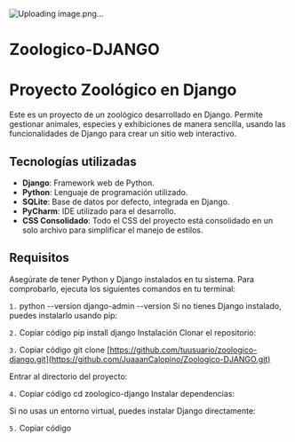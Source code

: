 ![Uploading image.png…]()


# Zoologico-DJANGO
# Proyecto Zoológico en Django

Este es un proyecto de un zoológico desarrollado en Django. Permite gestionar animales, especies y exhibiciones de manera sencilla, usando las funcionalidades de Django para crear un sitio web interactivo.

## Tecnologías utilizadas

- **Django**: Framework web de Python.
- **Python**: Lenguaje de programación utilizado.
- **SQLite**: Base de datos por defecto, integrada en Django.
- **PyCharm**: IDE utilizado para el desarrollo.
- **CSS Consolidado**: Todo el CSS del proyecto está consolidado en un solo archivo para simplificar el manejo de estilos.

## Requisitos

Asegúrate de tener Python y Django instalados en tu sistema. Para comprobarlo, ejecuta los siguientes comandos en tu terminal:

```1.```
python --version
django-admin --version
Si no tienes Django instalado, puedes instalarlo usando pip:

```2.```
Copiar código
pip install django
Instalación
Clonar el repositorio:

```3.```
Copiar código
git clone [https://github.com/tuusuario/zoologico-django.git](https://github.com/JuaaanCalopino/Zoologico-DJANGO.git)

Entrar al directorio del proyecto:

```4.```
Copiar código
cd zoologico-django
Instalar dependencias:

Si no usas un entorno virtual, puedes instalar Django directamente:

```5.```
Copiar código
